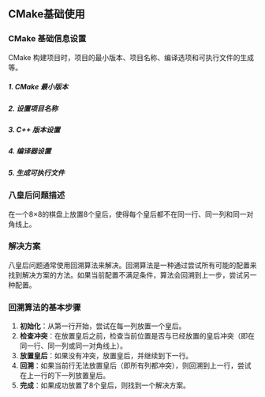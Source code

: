 ## CMake基础使用

### CMake 基础信息设置

 CMake 构建项目时，项目的最小版本、项目名称、编译选项和可执行文件的生成等。

##### 1. **CMake 最小版本**

##### 2. 设置项目名称

##### 3. **C++ 版本设置**

##### 4. **编译器设置**

##### 5. **生成可执行文件**



### 八皇后问题描述



在一个8×8的棋盘上放置8个皇后，使得每个皇后都不在同一行、同一列和同一对角线上。



### 解决方案



八皇后问题通常使用回溯算法来解决。回溯算法是一种通过尝试所有可能的配置来找到解决方案的方法。如果当前配置不满足条件，算法会回溯到上一步，尝试另一种配置。



### 回溯算法的基本步骤



1. **初始化**：从第一行开始，尝试在每一列放置一个皇后。
2. **检查冲突**：在放置皇后之前，检查当前位置是否与已经放置的皇后冲突（即在同一行、同一列或同一对角线上）。
3. **放置皇后**：如果没有冲突，放置皇后，并继续到下一行。
4. **回溯**：如果当前行无法放置皇后（即所有列都冲突），则回溯到上一行，尝试在上一行的下一列放置皇后。
5. **完成**：如果成功放置了8个皇后，则找到一个解决方案。